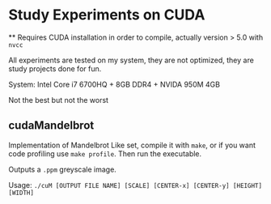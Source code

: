 # Study Experiments on CUDA

** Requires CUDA installation in order to compile, actually version > 5.0 with `nvcc`

All experiments are tested on my system, they are not optimized, they are study projects done for fun.

System: Intel Core i7 6700HQ + 8GB DDR4 + NVIDA 950M 4GB

Not the best but not the worst

## cudaMandelbrot 

Implementation of Mandelbrot Like set, compile it with `make`, or if you want code profiling use `make profile`. Then run the executable.

Outputs a `.ppm` greyscale image. 

Usage: `./cuM [OUTPUT FILE NAME] [SCALE] [CENTER-x] [CENTER-y] [HEIGHT] [WIDTH]`